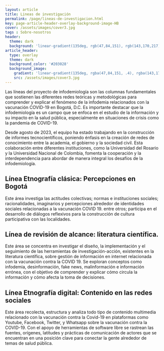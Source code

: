```yaml
---
layout: article
title: Lineas de investigación
permalink: /page/lineas-de-investigacion.html
key: page-article-header-overlay-background-image-HB
cover: /assets/images/cover3.jpg
tags : Sobre-nosotros
header:
  theme: dark
  background: 'linear-gradient(135deg, rgb(47,84,151), rgb(143,170,217))'
article_header:
  type: overlay
  theme: dark
  background_color: '#203028'
  background_image:
    gradient: 'linear-gradient(135deg, rgba(47,84,151, .4), rgba(143,170,217, .4))'
    src: /assets/images/cover3.jpg
---
```



<!--more-->

<style>
  .page__header .header__brand path {
    fill: rgba(255, 255, 255, .95);
  }
</style>

Las líneas del proyecto de infodemiología son las columnas fundamentales que sostienen las diferentes redes teóricas y metodológicas para comprender y explicar el fenómeno de la infodemia relacionados con la vacunación COVID-19 en Bogotá, D.C. Es importante destacar que la infodemiología es un campo que se enfoca en el estudio de la información y su impacto en la salud pública, especialmente en situaciones de crisis como la pandemia de COVID-19.

Desde agosto de 2023, el equipo ha estado trabajando en la construcción de informes tecnocientíficos, poniendo énfasis en la creación de redes de conocimiento entre la academia, el gobierno y la sociedad civil. Esta colaboración entre diferentes instituciones, como la Universidad del Rosario y la Universidad Nacional de Colombia, fomenta la cooperación y la interdependencia para abordar de manera integral los desafíos de la infodemiología.


## Línea Etnografía clásica: Percepciones en Bogotá

Este área investiga las actitudes colectivas; normas e instituciones sociales; racionalidades, imaginarios y percepciones alrededor de identidades sociales relacionadas a la vacunación COVID 19. entre otros; participa en el desarrollo de diálogos reflexivos para la construcción de cultura participativa con las localidades.

## Línea de revisión de alcance: literatura científica.
Este área se concentra en investigar el diseño, la implementación y el seguimiento de las herramientas de investigación-acción, existentes en la literatura científica, sobre gestión de información en internet relacionada con la vacunación contra la COVID 19. Se exploran conceptos como infodemia, desinformación, fake news, malinformación e información errónea, con el objetivo de comprender y explicar cómo circula la información y cómo afecta la toma de decisiones.

## Línea Etnografía digital: Contenido en las redes sociales

Este área recolecta, estructura y analiza todo tipo de contenido multimedia relacionado con la vacunación contra la Covid-19 en plataformas como Youtube, Facebook, Twitter, y Whatsapp sobre la vacunación contra la COVID-19. Con el apoyo de herramientas de software libre se rastrean las fuentes, orígenes, latitudes y prácticas de comunicación de actores que se encuentran en una posición clave para conectar la gente alrededor de temas de salud pública. 
